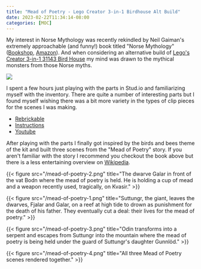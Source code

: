 ```yaml
---
title: "Mead of Poetry - Lego Creator 3-in-1 Birdhouse Alt Build"
date: 2023-02-22T11:34:14-08:00
categories: [MOC]
---
```


My interest in Norse Mythology was recently rekindled by Neil Gaiman's extremely approachable (and funny!) book titled "Norse Mythology" ([Bookshop](https://bookshop.org/a/91498/9780393356182), [Amazon](https://amzn.to/3ImwW12)). And when considering an alternative build of [Lego's Creator 3-in-1 31143 Bird House](https://click.linksynergy.com/link?id=2kje9Jnd82k&offerid=1182088.31143&type=2&murl=https%3A%2F%2Fwww.lego.com%2Fen-us%2Fproduct%2Fbirdhouse-31143) my mind was drawn to the mythical monsters from those Norse myths.

<a href="https://click.linksynergy.com/link?id=2kje9Jnd82k&offerid=1182088.31143&type=2&murl=https%3A%2F%2Fwww.lego.com%2Fen-us%2Fproduct%2Fbirdhouse-31143"><IMG border=0 src="https://www.lego.com/cdn/cs/set/assets/blt60b8b9324fadbdfd/31143.png?format=jpg&fit=bounds&quality=80" ></a>

I spent a few hours just playing with the parts in Stud.io and familiarizing myself with the inventory. There are quite a number of interesting parts but I found myself wishing there was a bit more variety in the types of clip pieces for the scenes I was making.

- [Rebrickable](https://rebrickable.com/mocs/MOC-139627/bricktoad/mead-of-poetry-31143-birdhouse-alt-build/#details)
- [Instructions](/mead-of-poetry.pdf)
- [Youtube](https://youtu.be/j2EgRnhtzD0)

After playing with the parts I finally got inspired by the birds and bees theme of the kit and built three scenes from the "Mead of Poetry" story. If you aren't familiar with the story I recommend you checkout the book above but there is a less entertaining overview on [Wikipedia](https://en.wikipedia.org/wiki/Mead_of_poetry).

{{< figure src="/mead-of-poetry-2.png" title="The dwarve Galar in front of the vat Bodn where the mead of poetry is held. He is holding a cup of mead and a weapon recently used, tragically, on Kvasir." >}}

{{< figure src="/mead-of-poetry-1.png" title="Suttungr, the giant, leaves the dwarves, Fjalar and Galar, on a reef at high tide to drown as punishment for the death of his father. They eventually cut a deal: their lives for the mead of poetry." >}}

{{< figure src="/mead-of-poetry-3.png" title="Odin transforms into a serpent and escapes from Suttungr into the mountain where the mead of poetry is being held under the guard of Suttungr's daughter Gunnlöd." >}}

{{< figure src="/mead-of-poetry-4.png" title="All three Mead of Poetry scenes rendered together." >}}
